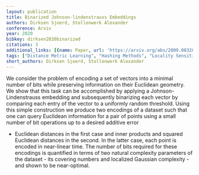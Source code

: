 ```yaml
---
layout: publication
title: Binarized Johnson-lindenstrauss Embeddings
authors: Dirksen Sjoerd, Stollenwerk Alexander
conference: Arxiv
year: 2020
bibkey: dirksen2020binarized
citations: 3
additional_links: [{name: Paper, url: 'https://arxiv.org/abs/2009.08320'}]
tags: ["Distance Metric Learning", "Hashing Methods", "Locality Sensitive Hashing", "Quantization"]
short_authors: Dirksen Sjoerd, Stollenwerk Alexander
---
```

We consider the problem of encoding a set of vectors into a minimal number of
bits while preserving information on their Euclidean geometry. We show that
this task can be accomplished by applying a Johnson-Lindenstrauss embedding and
subsequently binarizing each vector by comparing each entry of the vector to a
uniformly random threshold. Using this simple construction we produce two
encodings of a dataset such that one can query Euclidean information for a pair
of points using a small number of bit operations up to a desired additive error
- Euclidean distances in the first case and inner products and squared
Euclidean distances in the second. In the latter case, each point is encoded in
near-linear time. The number of bits required for these encodings is quantified
in terms of two natural complexity parameters of the dataset - its covering
numbers and localized Gaussian complexity - and shown to be near-optimal.